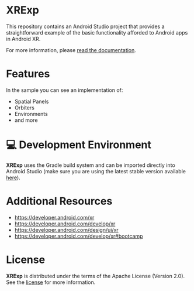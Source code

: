 # XRExp

This repository contains an Android Studio project that provides a straightforward example of the
basic functionality afforded to Android apps in Android XR.

For more information, please [read the documentation](https://developer.android.com/develop/xr).

# Features

In the sample you can see an implementation of:

- Spatial Panels
- Orbiters
- Environments
- and more

# 💻 Development Environment

**XRExp** uses the Gradle build system and can be imported directly into Android Studio
(make sure you are using the latest stable version available
[here](https://developer.android.com/studio/preview)).

# Additional Resources

- https://developer.android.com/xr
- https://developer.android.com/develop/xr
- https://developer.android.com/design/ui/xr
- https://developer.android.com/develop/xr#bootcamp

# License

**XRExp** is distributed under the terms of the Apache License (Version 2.0). See the
[license](LICENSE) for more information.